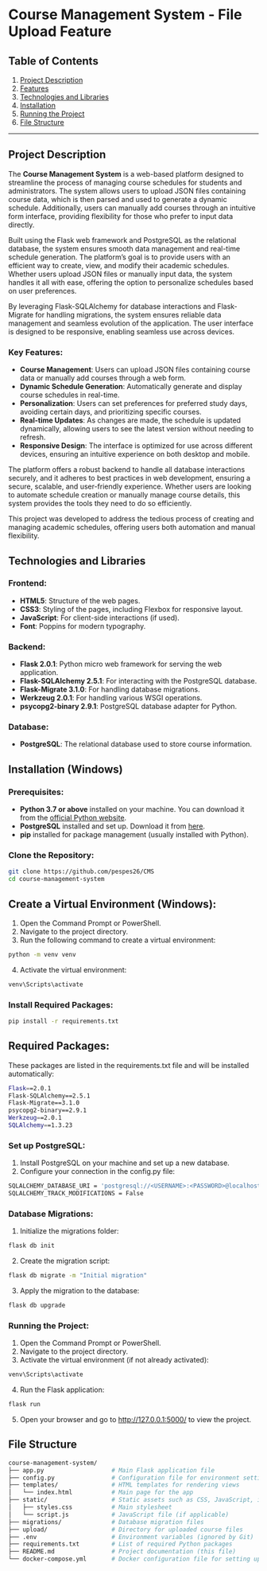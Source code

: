 # Course Management System - File Upload Feature

## Table of Contents
1. [Project Description](#project-description)
2. [Features](#features)
3. [Technologies and Libraries](#technologies-and-libraries)
4. [Installation](#installation)
5. [Running the Project](#running-the-project)
6. [File Structure](#file-structure)

---

## Project Description
The **Course Management System** is a web-based platform designed to streamline the process of managing course schedules for students and administrators. The system allows users to upload JSON files containing course data, which is then parsed and used to generate a dynamic schedule. Additionally, users can manually add courses through an intuitive form interface, providing flexibility for those who prefer to input data directly.

Built using the Flask web framework and PostgreSQL as the relational database, the system ensures smooth data management and real-time schedule generation. The platform’s goal is to provide users with an efficient way to create, view, and modify their academic schedules. Whether users upload JSON files or manually input data, the system handles it all with ease, offering the option to personalize schedules based on user preferences.

By leveraging Flask-SQLAlchemy for database interactions and Flask-Migrate for handling migrations, the system ensures reliable data management and seamless evolution of the application. The user interface is designed to be responsive, enabling seamless use across devices.

### Key Features:
- **Course Management**: Users can upload JSON files containing course data or manually add courses through a web form.
- **Dynamic Schedule Generation**: Automatically generate and display course schedules in real-time.
- **Personalization**: Users can set preferences for preferred study days, avoiding certain days, and prioritizing specific courses.
- **Real-time Updates**: As changes are made, the schedule is updated dynamically, allowing users to see the latest version without needing to refresh.
- **Responsive Design**: The interface is optimized for use across different devices, ensuring an intuitive experience on both desktop and mobile.

The platform offers a robust backend to handle all database interactions securely, and it adheres to best practices in web development, ensuring a secure, scalable, and user-friendly experience. Whether users are looking to automate schedule creation or manually manage course details, this system provides the tools they need to do so efficiently.

This project was developed to address the tedious process of creating and managing academic schedules, offering users both automation and manual flexibility.


## Technologies and Libraries

### Frontend:
- **HTML5**: Structure of the web pages.
- **CSS3**: Styling of the pages, including Flexbox for responsive layout.
- **JavaScript**: For client-side interactions (if used).
- **Font**: Poppins for modern typography.

### Backend:
- **Flask 2.0.1**: Python micro web framework for serving the web application.
- **Flask-SQLAlchemy 2.5.1**: For interacting with the PostgreSQL database.
- **Flask-Migrate 3.1.0**: For handling database migrations.
- **Werkzeug 2.0.1**: For handling various WSGI operations.
- **psycopg2-binary 2.9.1**: PostgreSQL database adapter for Python.

### Database:
- **PostgreSQL**: The relational database used to store course information.

## Installation (Windows)

### Prerequisites:
- **Python 3.7 or above** installed on your machine. You can download it from the [official Python website](https://www.python.org/downloads/).
- **PostgreSQL** installed and set up. Download it from [here](https://www.postgresql.org/download/).
- **pip** installed for package management (usually installed with Python).

### Clone the Repository:
```bash
git clone https://github.com/pespes26/CMS
cd course-management-system
```
## Create a Virtual Environment (Windows):
1. Open the Command Prompt or PowerShell.
2. Navigate to the project directory.
3. Run the following command to create a virtual environment:
```bash
python -m venv venv
```
4. Activate the virtual environment:
```bash
venv\Scripts\activate
```
### Install Required Packages:
```bash
pip install -r requirements.txt
```
## Required Packages:
These packages are listed in the requirements.txt file and will be installed automatically:
```bash
Flask==2.0.1
Flask-SQLAlchemy==2.5.1
Flask-Migrate==3.1.0
psycopg2-binary==2.9.1
Werkzeug==2.0.1
SQLAlchemy==1.3.23
```
### Set up PostgreSQL:
1. Install PostgreSQL on your machine and set up a new database.
2. Configure your connection in the config.py file:
 ```bash
SQLALCHEMY_DATABASE_URI = 'postgresql://<USERNAME>:<PASSWORD>@localhost/<DB_NAME>'
SQLALCHEMY_TRACK_MODIFICATIONS = False
```

### Database Migrations:
1. Initialize the migrations folder:
 ```bash
flask db init
```
2. Create the migration script:
```bash
flask db migrate -m "Initial migration"
```
3. Apply the migration to the database:
```bash
flask db upgrade
```

### Running the Project:
1. Open the Command Prompt or PowerShell.
2. Navigate to the project directory.
3. Activate the virtual environment (if not already activated):
```bash
venv\Scripts\activate
```
4. Run the Flask application:
```bash
flask run
```
5. Open your browser and go to http://127.0.0.1:5000/ to view the project.

## File Structure

```bash
course-management-system/
├── app.py                   # Main Flask application file
├── config.py                # Configuration file for environment settings
├── templates/               # HTML templates for rendering views
│   └── index.html           # Main page for the app
├── static/                  # Static assets such as CSS, JavaScript, images
│   ├── styles.css           # Main stylesheet
│   └── script.js            # JavaScript file (if applicable)
├── migrations/              # Database migration files
├── upload/                  # Directory for uploaded course files
├── .env                     # Environment variables (ignored by Git)
├── requirements.txt         # List of required Python packages
├── README.md                # Project documentation (this file)
└── docker-compose.yml       # Docker configuration file for setting up the project










